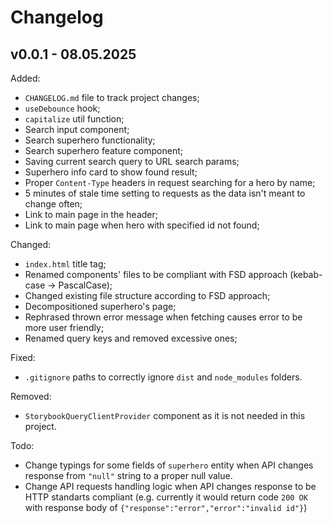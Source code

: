 # Changelog

## v0.0.1 - 08.05.2025
Added:
- `CHANGELOG.md` file to track project changes;
- `useDebounce` hook;
- `capitalize` util function;
- Search input component;
- Search superhero functionality;
- Search superhero feature component;
- Saving current search query to URL search params;
- Superhero info card to show found result;
- Proper `Content-Type` headers in request searching for a hero by name;
- 5 minutes of stale time setting to requests as the data isn't meant to change often;
- Link to main page in the header;
- Link to main page when hero with specified id not found;


Changed:
- `index.html` title tag;
- Renamed components' files to be compliant with FSD approach (kebab-case -> PascalCase);
- Changed existing file structure according to FSD approach;
- Decompositioned superhero's page;
- Rephrased thrown error message when fetching causes error to be more user friendly;
- Renamed query keys and removed excessive ones;

Fixed:
- `.gitignore` paths to correctly ignore `dist` and `node_modules` folders.

Removed:
- `StorybookQueryClientProvider` component as it is not needed in this project.

Todo:
- Change typings for some fields of `superhero` entity when API changes response from `"null"` string to a proper null value.
- Change API requests handling logic when API changes response to be HTTP standarts compliant (e.g. currently it would return code `200 OK` with response body of 
`{"response":"error","error":"invalid id"}`)